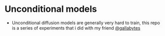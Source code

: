 # Unconditional models

- Unconditional diffusion models are generally very hard to train, this repo is a series of experiments that i did with my friend [@gallabytes](https://x.com/gallabytes) 

